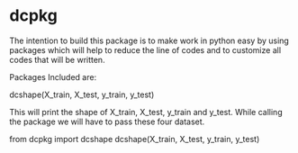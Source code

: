 # dcpkg

The intention to build this package is to make work in python easy by using packages which will help to reduce the line of codes and to customize all codes that will be written.

Packages Included are:

dcshape(X_train, X_test, y_train, y_test)

This will print the shape of X_train, X_test, y_train and y_test. While calling the package we will have to pass these four dataset.

from dcpkg import dcshape
dcshape(X_train, X_test, y_train, y_test)

